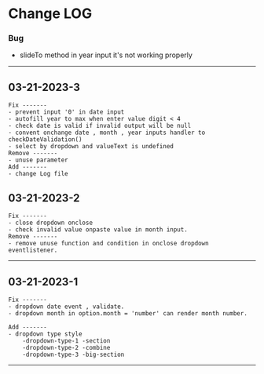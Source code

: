 # Change LOG
### Bug 
- slideTo method in year input it's not working properly
    
---------------------------------

## 03-21-2023-3
    Fix -------
    - prevent input '0' in date input
    - autofill year to max when enter value digit < 4  
    - check date is valid if invalid output will be null
    - convent onchange date , month , year inputs handler to checkDateValidation()
    - select by dropdown and valueText is undefined
    Remove -------
    - unuse parameter
    Add -------
    - change Log file

## 03-21-2023-2
    Fix -------
    - close dropdown onclose 
    - check invalid value onpaste value in month input.
    Remove -------
    - remove unuse function and condition in onclose dropdown eventlistener.


---------------------------------

## 03-21-2023-1
    Fix ------- 
    - dropdown date event , validate. 
    - dropdown month in option.month = 'number' can render month number.

    Add -------
    - dropdown type style
        -dropdown-type-1 -section
        -dropdown-type-2 -combine
        -dropdown-type-3 -big-section


---------------------------------
